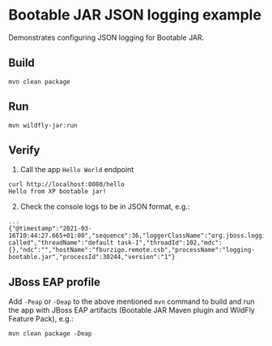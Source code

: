 # Bootable JAR JSON logging example

Demonstrates configuring JSON logging for Bootable JAR.

## Build
```text
mvn clean package
```

## Run
```text
mvn wildfly-jar:run
```

## Verify
1. Call the app `Hello World` endpoint
```text
curl http://localhost:8080/hello
Hello from XP bootable jar!
```
2. Check the console logs to be in JSON format, e.g.:
```text
...
{"@timestamp":"2021-03-16T10:44:27.665+01:00","sequence":36,"loggerClassName":"org.jboss.logging.Logger","loggerName":"com.example.logging.HelloWorldEndpoint","level":"DEBUG","message":"HelloWorldEndpoint.doGet called","threadName":"default task-1","threadId":102,"mdc":{},"ndc":"","hostName":"fburzigo.remote.csb","processName":"logging-bootable.jar","processId":30244,"version":"1"}
```

## JBoss EAP profile
Add `-Peap` or `-Deap` to the above mentioned `mvn` command to build and run the app with JBoss EAP artifacts (Bootable 
JAR Maven plugin and WildFly Feature Pack), e.g.: 
```text
mvn clean package -Deap
```
